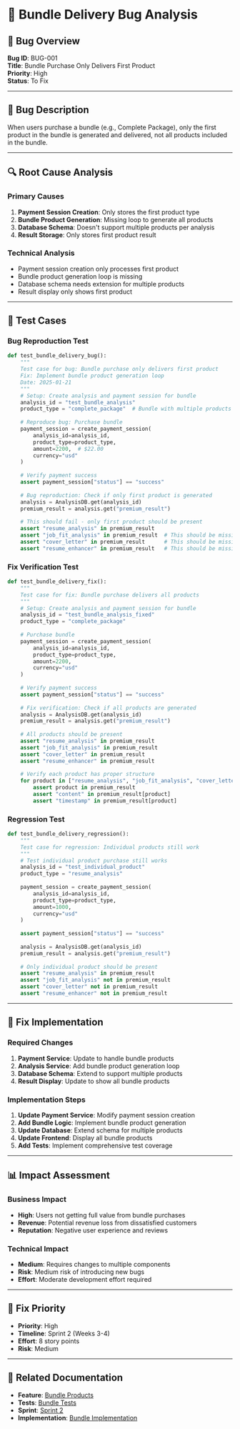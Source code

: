 # 🐛 **Bundle Delivery Bug Analysis**

## 🎯 **Bug Overview**
**Bug ID**: BUG-001  
**Title**: Bundle Purchase Only Delivers First Product  
**Priority**: High  
**Status**: To Fix  

---

## 📝 **Bug Description**
When users purchase a bundle (e.g., Complete Package), only the first product in the bundle is generated and delivered, not all products included in the bundle.

---

## 🔍 **Root Cause Analysis**

### **Primary Causes**
1. **Payment Session Creation**: Only stores the first product type
2. **Bundle Product Generation**: Missing loop to generate all products
3. **Database Schema**: Doesn't support multiple products per analysis
4. **Result Storage**: Only stores first product result

### **Technical Analysis**
- Payment session creation only processes first product
- Bundle product generation loop is missing
- Database schema needs extension for multiple products
- Result display only shows first product

---

## 🧪 **Test Cases**

### **Bug Reproduction Test**
```python
def test_bundle_delivery_bug():
    """
    Test case for bug: Bundle purchase only delivers first product
    Fix: Implement bundle product generation loop
    Date: 2025-01-21
    """
    # Setup: Create analysis and payment session for bundle
    analysis_id = "test_bundle_analysis"
    product_type = "complete_package"  # Bundle with multiple products
    
    # Reproduce bug: Purchase bundle
    payment_session = create_payment_session(
        analysis_id=analysis_id,
        product_type=product_type,
        amount=2200,  # $22.00
        currency="usd"
    )
    
    # Verify payment success
    assert payment_session["status"] == "success"
    
    # Bug reproduction: Check if only first product is generated
    analysis = AnalysisDB.get(analysis_id)
    premium_result = analysis.get("premium_result")
    
    # This should fail - only first product should be present
    assert "resume_analysis" in premium_result
    assert "job_fit_analysis" in premium_result  # This should be missing
    assert "cover_letter" in premium_result      # This should be missing
    assert "resume_enhancer" in premium_result   # This should be missing
```

### **Fix Verification Test**
```python
def test_bundle_delivery_fix():
    """
    Test case for fix: Bundle purchase delivers all products
    """
    # Setup: Create analysis and payment session for bundle
    analysis_id = "test_bundle_analysis_fixed"
    product_type = "complete_package"
    
    # Purchase bundle
    payment_session = create_payment_session(
        analysis_id=analysis_id,
        product_type=product_type,
        amount=2200,
        currency="usd"
    )
    
    # Verify payment success
    assert payment_session["status"] == "success"
    
    # Fix verification: Check if all products are generated
    analysis = AnalysisDB.get(analysis_id)
    premium_result = analysis.get("premium_result")
    
    # All products should be present
    assert "resume_analysis" in premium_result
    assert "job_fit_analysis" in premium_result
    assert "cover_letter" in premium_result
    assert "resume_enhancer" in premium_result
    
    # Verify each product has proper structure
    for product in ["resume_analysis", "job_fit_analysis", "cover_letter", "resume_enhancer"]:
        assert product in premium_result
        assert "content" in premium_result[product]
        assert "timestamp" in premium_result[product]
```

### **Regression Test**
```python
def test_bundle_delivery_regression():
    """
    Test case for regression: Individual products still work
    """
    # Test individual product purchase still works
    analysis_id = "test_individual_product"
    product_type = "resume_analysis"
    
    payment_session = create_payment_session(
        analysis_id=analysis_id,
        product_type=product_type,
        amount=1000,
        currency="usd"
    )
    
    assert payment_session["status"] == "success"
    
    analysis = AnalysisDB.get(analysis_id)
    premium_result = analysis.get("premium_result")
    
    # Only individual product should be present
    assert "resume_analysis" in premium_result
    assert "job_fit_analysis" not in premium_result
    assert "cover_letter" not in premium_result
    assert "resume_enhancer" not in premium_result
```

---

## 🔧 **Fix Implementation**

### **Required Changes**
1. **Payment Service**: Update to handle bundle products
2. **Analysis Service**: Add bundle product generation loop
3. **Database Schema**: Extend to support multiple products
4. **Result Display**: Update to show all bundle products

### **Implementation Steps**
1. **Update Payment Service**: Modify payment session creation
2. **Add Bundle Logic**: Implement bundle product generation
3. **Update Database**: Extend schema for multiple products
4. **Update Frontend**: Display all bundle products
5. **Add Tests**: Implement comprehensive test coverage

---

## 📊 **Impact Assessment**

### **Business Impact**
- **High**: Users not getting full value from bundle purchases
- **Revenue**: Potential revenue loss from dissatisfied customers
- **Reputation**: Negative user experience and reviews

### **Technical Impact**
- **Medium**: Requires changes to multiple components
- **Risk**: Medium risk of introducing new bugs
- **Effort**: Moderate development effort required

---

## 🎯 **Fix Priority**
- **Priority**: High
- **Timeline**: Sprint 2 (Weeks 3-4)
- **Effort**: 8 story points
- **Risk**: Medium

---

## 🔗 **Related Documentation**
- **Feature**: [Bundle Products](../features/bundle-products.md)
- **Tests**: [Bundle Tests](../tests/bundle-tests.md)
- **Sprint**: [Sprint 2](../sprints/sprint-2.md)
- **Implementation**: [Bundle Implementation](../features/bundle-products.md)
